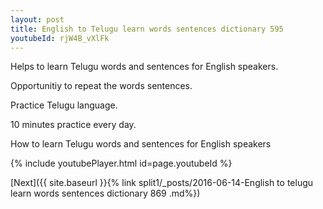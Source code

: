 ```yaml
---
layout: post
title: English to Telugu learn words sentences dictionary 595 
youtubeId: rjW4B_vXlFk
---
```

 
 
Helps to learn Telugu words and sentences for English speakers.

Opportunitiy to repeat the words sentences. 

Practice Telugu language. 
 
10 minutes practice every day. 
 
How to learn Telugu words and sentences for English speakers 
 
{% include youtubePlayer.html id=page.youtubeId %}
 
 
[Next]({{ site.baseurl }}{% link  split1/_posts/2016-06-14-English to telugu learn words sentences dictionary 869 .md%})
 
